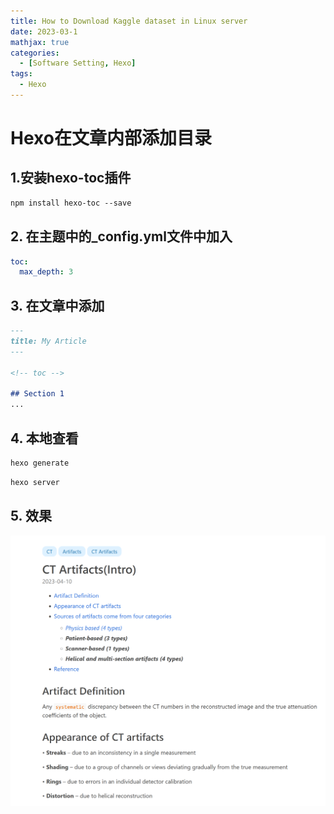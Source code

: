 ```yaml
---
title: How to Download Kaggle dataset in Linux server
date: 2023-03-1
mathjax: true
categories:
  - [Software Setting, Hexo]
tags:
  - Hexo
---
```




# Hexo在文章内部添加目录

## 1.安装hexo-toc插件

```css
npm install hexo-toc --save
```



## 2. 在主题中的_config.yml文件中加入

```yaml
toc:
  max_depth: 3
```



## 3. 在文章中添加

<!-- toc -->

```markdown
---
title: My Article
---

<!-- toc -->

## Section 1
...

```



## 4. 本地查看

```css
hexo generate
```

```css
hexo server
```



## 5. 效果

![](https://raw.githubusercontent.com/kathychen47/Img4KathyBlog/main/toc.png)




